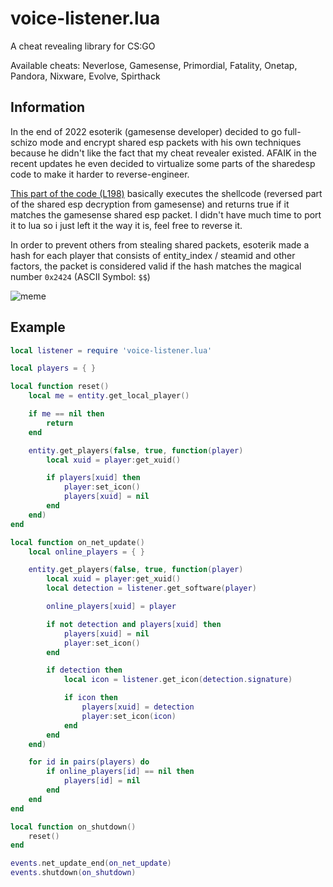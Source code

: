 # voice-listener.lua
A cheat revealing library for CS:GO

Available cheats: Neverlose, Gamesense, Primordial, Fatality, Onetap, Pandora, Nixware, Evolve, Spirthack

## Information
In the end of 2022 esoterik (gamesense developer) decided to go full-schizo mode and encrypt shared esp packets with his own techniques because he didn't like the fact that my cheat revealer existed. AFAIK in the recent updates he even decided to virtualize some parts of the sharedesp code to make it harder to reverse-engineer.

[This part of the code (L198)](https://github.com/tickcount/voice-listener.lua/blob/ee363896627ddc64a367488edf50d823255d9ca3/voice-listener.lua#L198) basically executes the shellcode (reversed part of the shared esp decryption from gamesense) and returns true if it matches the gamesense shared esp packet. I didn't have much time to port it to lua so i just left it the way it is, feel free to reverse it.

In order to prevent others from stealing shared packets, esoterik made a hash for each player that consists of entity_index / steamid and other factors, the packet is considered valid if the hash matches the magical number `0x2424` (ASCII Symbol: `$$`)

![meme](https://i.imgur.com/REjONmo.png)

## Example
```Lua
local listener = require 'voice-listener.lua'

local players = { }

local function reset()
    local me = entity.get_local_player()

    if me == nil then
        return
    end

    entity.get_players(false, true, function(player)
        local xuid = player:get_xuid()

        if players[xuid] then
            player:set_icon()
            players[xuid] = nil
        end
    end)
end

local function on_net_update()
    local online_players = { }

    entity.get_players(false, true, function(player)
        local xuid = player:get_xuid()
        local detection = listener.get_software(player)

        online_players[xuid] = player

        if not detection and players[xuid] then
            players[xuid] = nil
            player:set_icon()
        end

        if detection then
            local icon = listener.get_icon(detection.signature)

            if icon then
                players[xuid] = detection
                player:set_icon(icon)
            end
        end
    end)

    for id in pairs(players) do
        if online_players[id] == nil then
            players[id] = nil
        end
    end
end

local function on_shutdown()
    reset()
end

events.net_update_end(on_net_update)
events.shutdown(on_shutdown)
```
